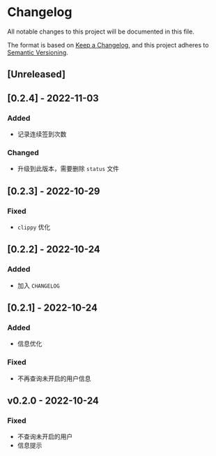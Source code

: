 # Changelog
All notable changes to this project will be documented in this file.

The format is based on [Keep a Changelog](https://keepachangelog.com/en/1.0.0/),
and this project adheres to [Semantic Versioning](https://semver.org/spec/v2.0.0.html).


## [Unreleased]


## [0.2.4] - 2022-11-03
### Added
- 记录连续签到次数

### Changed
- 升级到此版本，需要删除 `status` 文件


## [0.2.3] - 2022-10-29
### Fixed
- `clippy` 优化


## [0.2.2] - 2022-10-24
### Added
- 加入 `CHANGELOG`

## [0.2.1] - 2022-10-24
### Added
- 信息优化

### Fixed
- 不再查询未开启的用户信息

## v0.2.0 - 2022-10-24
### Fixed
- 不查询未开启的用户
- 信息提示

